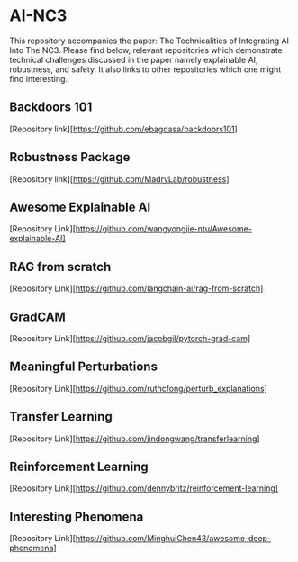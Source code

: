 # AI-NC3

This repository accompanies the paper: The Technicalities of Integrating AI Into The NC3. Please find below, relevant repositories which demonstrate technical challenges discussed in the paper namely explainable AI, robustness, and safety. It also links to other repositories which one might find interesting.

## Backdoors 101

[Repository link][https://github.com/ebagdasa/backdoors101]

## Robustness Package

[Repository link][https://github.com/MadryLab/robustness]

## Awesome Explainable AI

[Repository Link][https://github.com/wangyongjie-ntu/Awesome-explainable-AI]

## RAG from scratch

[Repository Link][https://github.com/langchain-ai/rag-from-scratch]

## GradCAM

[Repository Link][https://github.com/jacobgil/pytorch-grad-cam]

## Meaningful Perturbations

[Repository Link][https://github.com/ruthcfong/perturb_explanations]

## Transfer Learning

[Repository Link][https://github.com/jindongwang/transferlearning]

## Reinforcement Learning

[Repository Link][https://github.com/dennybritz/reinforcement-learning]

## Interesting Phenomena

[Repository Link][https://github.com/MinghuiChen43/awesome-deep-phenomena]